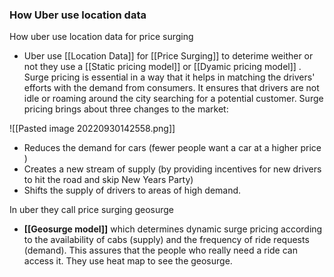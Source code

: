 ### How Uber use location data 
How uber use location data for price surging
- Uber use [[Location Data]] for [[Price Surging]] to deterime weither or not they use a [[Static pricing model]] or [[Dyamic pricing model]] . Surge pricing is essential in a way that it helps in matching the drivers' efforts with the demand from consumers. It ensures that drivers are not idle or roaming around the city searching for a potential customer. Surge pricing brings about three changes to the market:

![[Pasted image 20220930142558.png]]

-   Reduces the demand for cars (fewer people want a car at a higher price )
-   Creates a new stream of supply (by providing incentives for new drivers to hit the road and 
         skip New Years Party)
-   Shifts the supply of drivers to areas of high demand.

In uber they call price surging geosurge
- **[[Geosurge model]]** which determines dynamic surge pricing according to the availability of cabs (supply) and the frequency of ride requests (demand). This assures that the people who really need a ride can access it. They use heat map to see the geosurge. 


